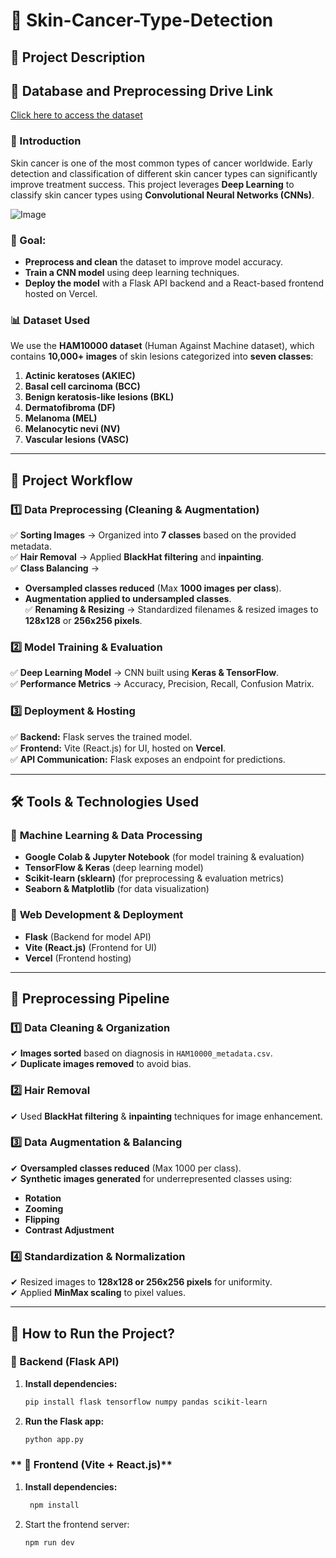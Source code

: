 # 🏥 Skin-Cancer-Type-Detection  

## 📌 Project Description  

## 📂 **Database and Preprocessing Drive Link**  
[Click here to access the dataset](https://drive.google.com/drive/folders/1qvTAbpOEorUi-vTXffzbA0rfPig2BBke?usp=sharing)

### **🔹 Introduction**  
Skin cancer is one of the most common types of cancer worldwide. Early detection and classification of different skin cancer types can significantly improve treatment success. This project leverages **Deep Learning** to classify skin cancer types using **Convolutional Neural Networks (CNNs)**.  

![Image](https://github.com/user-attachments/assets/e68ebccb-3dce-4005-b4ce-802a76c4c086)

### **🎯 Goal:**  
- **Preprocess and clean** the dataset to improve model accuracy.  
- **Train a CNN model** using deep learning techniques.  
- **Deploy the model** with a Flask API backend and a React-based frontend hosted on Vercel.  

### **📊 Dataset Used**  
We use the **HAM10000 dataset** (Human Against Machine dataset), which contains **10,000+ images** of skin lesions categorized into **seven classes**:  
1. **Actinic keratoses (AKIEC)**  
2. **Basal cell carcinoma (BCC)**  
3. **Benign keratosis-like lesions (BKL)**  
4. **Dermatofibroma (DF)**  
5. **Melanoma (MEL)**  
6. **Melanocytic nevi (NV)**  
7. **Vascular lesions (VASC)**  

---

## 🔄 **Project Workflow**  

### **1️⃣ Data Preprocessing (Cleaning & Augmentation)**  
✅ **Sorting Images** → Organized into **7 classes** based on the provided metadata.  
✅ **Hair Removal** → Applied **BlackHat filtering** and **inpainting**.  
✅ **Class Balancing** →  
   - **Oversampled classes reduced** (Max **1000 images per class**).  
   - **Augmentation applied to undersampled classes**.  
✅ **Renaming & Resizing** → Standardized filenames & resized images to **128x128** or **256x256 pixels**.  

### **2️⃣ Model Training & Evaluation**  
✅ **Deep Learning Model** → CNN built using **Keras & TensorFlow**.  
✅ **Performance Metrics** → Accuracy, Precision, Recall, Confusion Matrix.  

### **3️⃣ Deployment & Hosting**  
✅ **Backend:** Flask serves the trained model.  
✅ **Frontend:** Vite (React.js) for UI, hosted on **Vercel**.  
✅ **API Communication:** Flask exposes an endpoint for predictions.  

---

## 🛠️ **Tools & Technologies Used**  

### 🔹 **Machine Learning & Data Processing**  
- **Google Colab & Jupyter Notebook** (for model training & evaluation)  
- **TensorFlow & Keras** (deep learning model)  
- **Scikit-learn (sklearn)** (for preprocessing & evaluation metrics)  
- **Seaborn & Matplotlib** (for data visualization)  

### 🔹 **Web Development & Deployment**  
- **Flask** (Backend for model API)  
- **Vite (React.js)** (Frontend for UI)  
- **Vercel** (Frontend hosting)  

---

## 📂 **Preprocessing Pipeline**  

### **1️⃣ Data Cleaning & Organization**  
✔ **Images sorted** based on diagnosis in `HAM10000_metadata.csv`.  
✔ **Duplicate images removed** to avoid bias.  

### **2️⃣ Hair Removal**  
✔ Used **BlackHat filtering** & **inpainting** techniques for image enhancement.  

### **3️⃣ Data Augmentation & Balancing**  
✔ **Oversampled classes reduced** (Max 1000 per class).  
✔ **Synthetic images generated** for underrepresented classes using:  
   - **Rotation**  
   - **Zooming**  
   - **Flipping**  
   - **Contrast Adjustment**  

### **4️⃣ Standardization & Normalization**  
✔ Resized images to **128x128 or 256x256 pixels** for uniformity.  
✔ Applied **MinMax scaling** to pixel values.  

---

## 🚀 **How to Run the Project?**  

### **🔹 Backend (Flask API)**  
1. **Install dependencies:**  
   ```bash
   pip install flask tensorflow numpy pandas scikit-learn
2. **Run the Flask app:**
   ```bash
   python app.py
### ** 🔹 Frontend (Vite + React.js)**
1. **Install dependencies:**
   ```bash
    npm install
3. Start the frontend server:
   ```bash
   npm run dev
